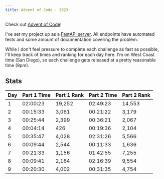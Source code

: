 ```yaml
---
title: Advent of Code - 2023
---
```


Check out [Advent of Code](https://adventofcode.com/)!

I've set my project up as a [FastAPI server](https://fletcheaston.com/advent-of-code/docs).
All endpoints have automated tests and some amount of documentation covering the problem.

While I don't feel pressure to complete each challenge as fast as possible,
I'll keep track of times and ranking for each day here.
I'm on West Coast time (San Diego), so each challenge gets released at a pretty reasonable time (9pm).

## Stats

| Day | Part 1 Time | Part 1 Rank | Part 2 Time | Part 2 Rank |
|-----|-------------|-------------|-------------|-------------|
| 1   | 02:00:23    | 19,252      | 02:49:23    | 14,553      |
| 2   | 00:15:33    | 3,061       | 00:21:22    | 3,179       |
| 3   | 00:25:44    | 2,399       | 00:36:21    | 2,067       |
| 4   | 00:04:14    | 426         | 00:19:36    | 2,104       |
| 5   | 00:35:47    | 4,028       | 02:31:26    | 5,566       |
| 6   | 00:09:44    | 2,544       | 00:11:33    | 1,636       |
| 7   | 00:21:33    | 1,156       | 01:42:55    | 7,255       |
| 8   | 00:09:41    | 2,164       | 02:16:39    | 9,554       |
| 9   | 00:20:30    | 4,002       | 00:31:35    | 4,754       |
